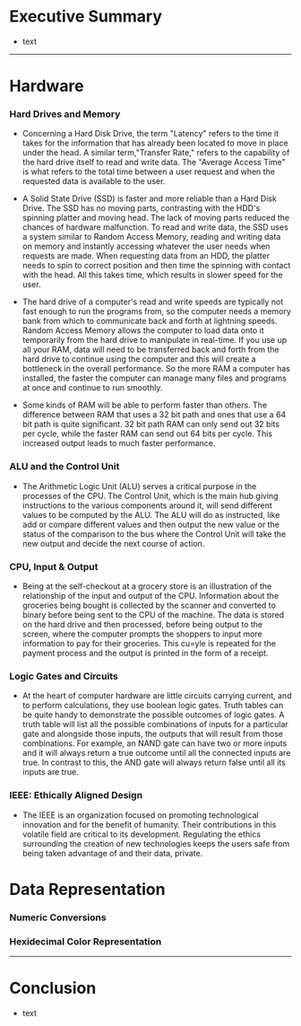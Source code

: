 # Executive Summary #
* text
***


# Hardware #


### Hard Drives and Memory ###
* Concerning a Hard Disk Drive, the term "Latency" refers to the time it takes for the information that has already been located to move in place under the head. A similar term,"Transfer Rate," refers to the capability of the hard drive itself to read and write data. The "Average Access Time" is what refers to the total time between a user request and when the requested data is available to the user.
  
* A Solid State Drive (SSD) is faster and more reliable than a Hard Disk Drive. The SSD has no moving parts, contrasting with the HDD's spinning platter and moving head. The lack of moving parts reduced the chances of hardware malfunction. To read and write data, the SSD uses a system similar to Random Access Memory, reading and writing data on memory and instantly accessing whatever the user needs when requests are made. When requesting data from an HDD, the platter needs to spin to correct position and then time the spinning with contact with the head. All this takes time, which results in slower speed for the user.
  
* The hard drive of a computer's read and write speeds are typically not fast enough to run the programs from, so the computer needs a memory bank from which to communicate back and forth at lightning speeds. Random Access Memory allows the computer to load data onto it temporarily from the hard drive to manipulate in real-time. If you use up all your RAM, data will need to be transferred back and forth from the hard drive to continue using the computer and this will create a bottleneck in the overall performance. So the more RAM a computer has installed, the faster the computer can manage many files and programs at once and continue to run smoothly.
  
* Some kinds of RAM will be able to perform faster than others. The difference between RAM that uses a 32 bit path and ones that use a 64 bit path is quite significant. 32 bit path RAM can only send out 32 bits per cycle, while the faster RAM can send out 64 bits per cycle. This increased output leads to much faster performance.
  
  
  
### ALU and the Control Unit ###

* The Arithmetic Logic Unit (ALU) serves a critical purpose in the processes of the CPU. The Control Unit, which is the main hub giving instructions to the various components around it, will send different values to be computed by the ALU. The ALU will do as instructed, like add or compare different values and then output the new value or the status of the comparison to the bus where the Control Unit will take the new output and decide the next course of action.

### CPU, Input & Output ###

* Being at the self-checkout at a grocery store is an illustration of the relationship of the input and output of the CPU. Information about the groceries being bought is collected by the scanner and converted to binary before being sent to the CPU of the machine. The data is stored on the hard drive and then processed, before being output to the screen, where the computer prompts the shoppers to input more information to pay for their groceries. This cu=yle is repeated for the payment process and the output is printed in the form of a receipt.

### Logic Gates and Circuits ###

* At the heart of computer hardware are little circuits carrying current, and to perform calculations, they use boolean logic gates. Truth tables can be quite handy to demonstrate the possible outcomes of logic gates. A truth table will list all the possible combinations of inputs for a particular gate and alongside those inputs, the outputs that will result from those combinations. For example, an NAND gate can have two or more inputs and it will always return a true outcome until all the connected inputs are true. In contrast to this, the AND gate will always return false until all its inputs are true.

### IEEE: Ethically Aligned Design ###

* The IEEE is an organization focused on promoting technological innovation and for the benefit of humanity. Their contributions in this volatile field are critical to its development. Regulating the ethics surrounding the creation of new technologies keeps the users safe from being taken advantage of and their data, private.


# Data Representation #

### Numeric Conversions ###

### Hexidecimal Color Representation ###

***
# Conclusion #
* text
